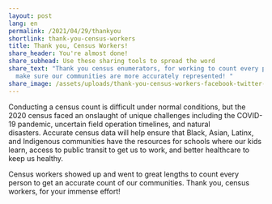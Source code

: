 ```yaml
---
layout: post
lang: en
permalink: /2021/04/29/thankyou
shortlink: thank-you-census-workers
title: Thank you, Census Workers!
share_header: You're almost done!
share_subhead: Use these sharing tools to spread the word
share_text: "Thank you census enumerators, for working to count every person to
  make sure our communities are more accurately represented! "
share_image: /assets/uploads/thank-you-census-workers-facebook-twitter-postelection-hearts-stars.png
---
```

Conducting a census count is difficult under normal conditions, but the 2020 census faced an onslaught of unique challenges including the COVID-19 pandemic, uncertain field operation timelines, and natural disasters. Accurate census data will help ensure that Black, Asian, Latinx, and Indigenous communities have the resources for schools where our kids learn, access to public transit to get us to work, and better healthcare to keep us healthy. 

Census workers showed up and went to great lengths to count every person to get an accurate count of our communities. Thank you, census workers, for your immense effort!